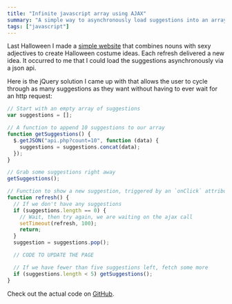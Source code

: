 ```yaml
---
title: "Infinite javascript array using AJAX"
summary: "A simple way to asynchronously load suggestions into an array in JavaScript."
tags: ["javascript"]
---
```


Last Halloween I made a [simple website] that combines nouns with sexy
adjectives to create Halloween costume ideas. Each refresh delivered a new
idea. It occurred to me that I could load the suggestions asynchronously via
a json api.

Here is the jQuery solution I came up with that allows the user to cycle
through as many suggestions as they want without having to ever wait for an
http request:

```javascript
// Start with an empty array of suggestions
var suggestions = [];

// A function to append 10 suggestions to our array
function getSuggestions() {
  $.getJSON("api.php?count=10", function (data) {
    suggestions = suggestions.concat(data);
  });
}

// Grab some suggestions right away
getSuggestions();

// Function to show a new suggestion, triggered by an `onClick` attribute
function refresh() {
  // If we don't have any suggestions
  if (suggestions.length == 0) {
    // Wait, then try again, we are waiting on the ajax call
    setTimeout(refresh, 100);
    return;
  }
  suggestion = suggestions.pop();

  // CODE TO UPDATE THE PAGE

  // If we have fewer than five suggestions left, fetch some more
  if (suggestions.length < 5) getSuggestions();
}
```

Check out the actual code on [GitHub].

[simple website]: http://whatthefuckshouldibeforhalloween.com
[github]: https://github.com/captbaritone/whatthefuckshouldibeforhalloween/blob/master/index.php
